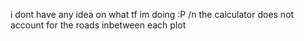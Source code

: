 i dont have any idea on what tf im doing :P
/n the calculator does not account for the roads inbetween each plot
